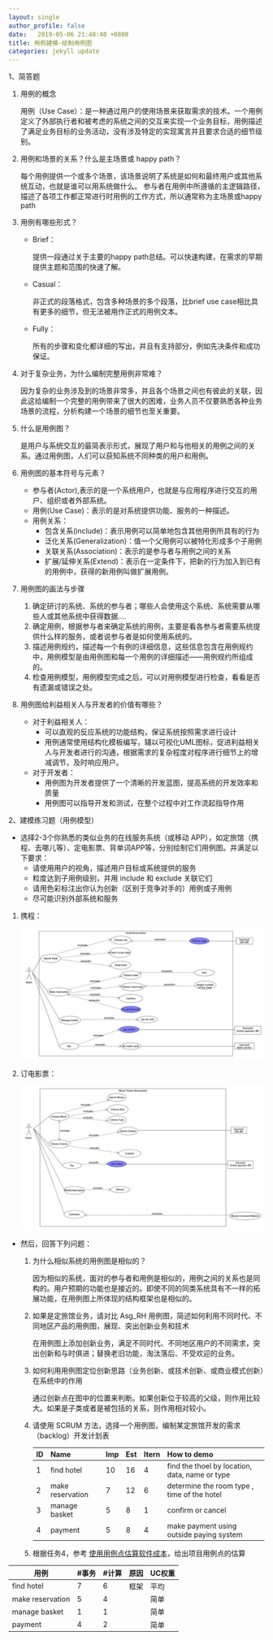 ```yaml
---
layout: single
author_profile: false
date:   2019-05-06 21:48:40 +0800
title: 用例建模-绘制用例图
categories: jekyll update
---
```

1、简答题

1. 用例的概念

   用例（Use Case）：是一种通过用户的使用场景来获取需求的技术。一个用例定义了外部执行者和被考虑的系统之间的交互来实现一个业务目标，用例描述了满足业务目标的业务活动，没有涉及特定的实现寓言并且要求合适的细节级别。

2. 用例和场景的关系？什么是主场景或 happy path？

   每个用例提供一个或多个场景，该场景说明了系统是如何和最终用户或其他系统互动，也就是谁可以用系统做什么。 参与者在用例中所遵循的主逻辑路径，描述了各项工作都正常进行时用例的工作方式，所以通常称为主场景或happy path

3. 用例有哪些形式？

   - Brief：

     提供一段通过关于主要的happy path总结。可以快速构建，在需求的早期提供主题和范围的快速了解。

   - Casual：

     非正式的段落格式，包含多种场景的多个段落，比brief use case相比具有更多的细节，但无法被用作正式的用例文本。

   - Fully：

     所有的步骤和变化都详细的写出，并且有支持部分，例如先决条件和成功保证。

4. 对于复杂业务，为什么编制完整用例非常难？

   因为复杂的业务涉及到的场景非常多，并且各个场景之间也有彼此的关联，因此这给编制一个完整的用例带来了很大的困难，业务人员不仅要熟悉各种业务场景的流程，分析构建一个场景的细节也至关重要。

5. 什么是用例图？

   是用户与系统交互的最简表示形式，展现了用户和与他相关的用例之间的关系。通过用例图，人们可以获知系统不同种类的用户和用例。

6. 用例图的基本符号与元素？

   - 参与者(Actor),表示的是一个系统用户，也就是与应用程序进行交互的用户、组织或者外部系统。
   - 用例(Use Case)：表示的是对系统提供功能、服务的一种描述。
   - 用例关系：
     - 包含关系(include)：表示用例可以简单地包含其他用例所具有的行为
     - 泛化关系(Generalization)：值一个父用例可以被特化形成多个子用例
     - 关联关系(Association)：表示的是参与者与用例之间的关系
     - 扩展/延伸关系(Extend)：表示在一定条件下，把新的行为加入到已有的用例中，获得的新用例叫做扩展用例。

7. 用例图的画法与步骤

   1. 确定研讨的系统、系统的参与者；哪些人会使用这个系统、系统需要从哪些人或其他系统中获得数据….
   2. 确定用例，根据参与者来确定系统的用例，主要是看各参与者需要系统提供什么样的服务，或者说参与者是如何使用系统的。
   3. 描述用例规约，描述每一个有例的详细信息，这些信息包含在用例规约中，用例模型是由用例图和每一个用例的详细描述――用例规约所组成的。
   4. 检查用例模型，用例模型完成之后，可以对用例模型进行检查，看看是否有遗漏或错误之处。

8. 用例图给利益相关人与开发者的价值有哪些？

   - 对于利益相关人：
     - 可以直观的反应系统的功能结构，保证系统按照需求进行设计
     - 用例通常使用结构化模板编写，辅以可视化UML图标，促进利益相关人与开发者进行的沟通，根据需求的复杂程度对程序进行细节上的增减调节，及时响应用户。
   - 对于开发者：
     - 用例图为开发者提供了一个清晰的开发蓝图，提高系统的开发效率和质量
     - 用例图可以指导开发和测试，在整个过程中对工作流起指导作用

2、建模练习题（用例模型）

- 选择2-3个你熟悉的类似业务的在线服务系统（或移动 APP），如定旅馆（携程、去哪儿等）、定电影票、背单词APP等，分别绘制它们用例图。并满足以下要求：
  - 请使用用户的视角，描述用户目标或系统提供的服务
  - 粒度达到子用例级别，并用 include 和 exclude 关联它们
  - 请用色彩标注出你认为创新（区别于竞争对手的）用例或子用例
  - 尽可能识别外部系统和服务

1. 携程：

   ![1](./pic/1.jpg)

2. 订电影票：

   ![2](./pic/2.jpg)

   

- 然后，回答下列问题：

  1. 为什么相似系统的用例图是相似的？

     因为相似的系统，面对的参与者和用例是相似的，用例之间的关系也是同构的。用户预期的功能也是接近的。即使不同的同类系统具有不一样的拓展功能，在用例图上所体现的结构框架也是相似的。

  2. 如果是定旅馆业务，请对比 Asg_RH 用例图，简述如何利用不同时代、不同地区产品的用例图，展现、突出创新业务和技术

     在用例图上添加创新业务，满足不同时代、不同地区用户的不同需求，突出创新和与时俱进；替换老旧功能，淘汰落后、不受欢迎的业务。

  3. 如何利用用例图定位创新思路（业务创新、或技术创新、或商业模式创新）在系统中的作用

     通过创新点在图中的位置来判断。如果创新位于较高的父级，则作用比较大。如果是子类或者是被包括的关系，则作用相对较小。

  4. 请使用 SCRUM 方法，选择一个用例图，编制某定旅馆开发的需求（backlog）开发计划表

     | ID   | Name             | Imp  | Est  | Itern | How to demo                                    |
     | ---- | ---------------- | ---- | ---- | ----- | ---------------------------------------------- |
     | 1    | find hotel       | 10   | 16   | 4     | find the thoel by location, data, name or type |
     | 2    | make reservation | 7    | 12   | 6     | determine the room type , time of the hotel    |
     | 3    | manage basket    | 5    | 8    | 1     | confirm or cancel                              |
     | 4    | payment          | 5    | 8    | 4     | make payment using outside paying system       |

     

  5. 根据任务4，参考 [使用用例点估算软件成本](https://www.ibm.com/developerworks/cn/rational/edge/09/mar09/collaris_dekker/index.html)，给出项目用例点的估算

| 用例             | \#事务 | \#计算 | 原因 | UC权重 |
| ---------------- | ------ | ------ | ---- | ------ |
| find hotel       | 7      | 6      | 框架 | 平均   |
| make reservation | 5      | 4      |      | 简单   |
| manage basket    | 1      | 1      |      | 简单   |
| payment          | 4      | 2      |      | 简单   |

